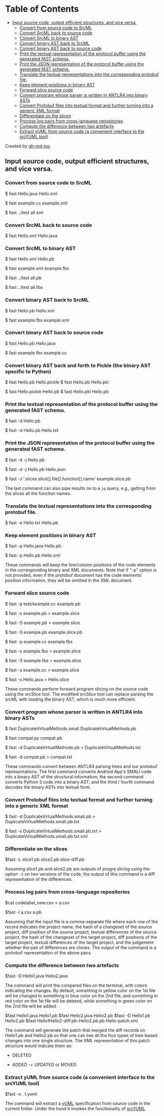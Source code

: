 # Table of Contents

* [Input source code, output efficient structures, and vice versa\.](#input-source-code-output-efficient-structures-and-vice-versa)
  * [Convert from source code to SrcML](#convert-from-source-code-to-srcml)
  * [Convert SrcML back to source code](#convert-srcml-back-to-source-code)
  * [Convert SrcML to binary AST](#convert-srcml-to-binary-ast)
  * [Convert binary AST back to SrcML](#convert-binary-ast-back-to-srcml)
  * [Convert binary AST back to source code](#convert-binary-ast-back-to-source-code)
  * [Print the textual representation of the protocol buffer using the generated fAST schema\.](#print-the-textual-representation-of-the-protocol-buffer-using-the-generated-fast-schema)
  * [Print the JSON representation of the protocol buffer using the generated fAST schema\.](#print-the-json-representation-of-the-protocol-buffer-using-the-generated-fast-schema)
  * [Translate the textual representations into the corresponding protobuf file\.](#translate-the-textual-representations-into-the-corresponding-protobuf-file)
  * [Keep element positions in binary AST](#keep-element-positions-in-binary-ast)
  * [Forward slice source code](#forward-slice-source-code)
  * [Convert program whose parser is written in ANTLR4 into binary ASTs](#convert-program-whose-parser-is-written-in-antlr4-into-binary-asts)
  * [Convert Protobuf files into textual format and further turning into a generic XML format](#convert-protobuf-files-into-textual-format-and-further-turning-into-a-generic-xml-format)
  * [Differentiate on the slices](#differentiate-on-the-slices)
  * [Process log pairs from cross\-language repositories](#process-log-pairs-from-cross-language-repositories)
  * [Compute the difference between two artefacts](#compute-the-difference-between-two-artefacts)
  * [Extract yUML from source code (a convenient interface to the srcYUML tool)](#extract-yuml-from-source-code-a-convenient-interface-to-the-srcyuml-tool)

Created by [gh-md-toc](https://github.com/ekalinin/github-markdown-toc.go)

## Input source code, output efficient structures, and vice versa. 

### Convert from source code to SrcML

  $ fast Hello.java Hello.xml

  $ fast example.cc example.xml

  $ fast ../test all.xml

### Convert SrcML back to source code

  $ fast Hello.xml Hello.java

### Convert SrcML to binary AST

  $ fast Hello.xml Hello.pb

  $ fast example.xml example.fbs

  $ fast ../test all.pb

  $ fast ../test all.fbs

### Convert binary AST back to SrcML

  $ fast Hello.pb Hello.xml

  $ fast example.fbs example.xml

### Convert binary AST back to source code

  $ fast Hello.pb Hello.java
  
  $ fast example.fbs example.cc

### Convert binary AST back and forth to Pickle (the binary AST specific to Python)

  $ fast Hello.pb Hello.pickle
  $ fast Hello.pb Hello.pkl

  $ fast Hello.pickle Hello.pb
  $ fast Hello.pkl Hello.pb

### Print the textual representation of the protocol buffer using the generated fAST schema.

  $ fast -d Hello.pb

  $ fast -d Hello.pb Hello.txt

### Print the JSON representation of the protocol buffer using the generated fAST schema. 

  $ fast -d -j Hello.pb

  $ fast -d -j Hello.pb Hello.json

  $ fast -J '.slices.slice[].file[].function[].name' example.slice.pb

The last command can also pipe results on to a `jq` query, e.g., getting from the slices all the function names.

### Translate the textual representations into the corresponding protobuf file. 

  $ fast -e Hello.txt Hello.pb
  
### Keep element positions in binary AST

  $ fast -p Hello.java Hello.pb
  
  $ fast -p Hello.pb Hello.xml

These commands will keep the line/column positions of the code elements in the
corresponding binary and XML documents.  Note that if "-p" option is not
provided, even if the protobuf document has the code elements' position
information, they will be omitted in the XML document.

### Forward slice source code

  $ fast -p test/example.cc example.pb
  
  $ fast -s example.pb > example.slice
  
  $ fast -S example.pb > example.slice

  $ fast -S example.pb example.slice.pb

  $ fast -p example.cc example.fbs
	
  $ fast -s example.fbs > example.slice
	
  $ fast -S example.fbs > example.slice
	
  $ fast -s example.cc > example.slice

  $ fast -s Hello.java > Hello.slice

These commands perform forward program slicing on the source code using the
srcSlice tool.  The modified srcSlice tool can replace parsing the srcML with
loading the binary AST, which is much more efficient.

### Convert program whose parser is written in ANTLR4 into binary ASTs

  $ fast DuplicateVirtualMethods.smali DuplicateVirtualMethods.pb

  $ fast compat.py compat.pb

  $ fast -d DuplicateVirtualMethods.pb > DuplicateVirtualMethods.txt

  $ fast -d compat.pb > compat.txt
  
These commands convert between ANTLR4 parsing trees and our protobuf
representations. The first command converts Android App's SMALI code into a
binary AST of the structural information; the second command converts Python 3
code into a binary AST; and the third / fourth command decodes the binary ASTs
into textual form. 

### Convert Protobuf files into textual format and further turning into a generic XML format
  $ fast -d DuplicateVirtualMethods.smali.pb > DuplicateVirtualMethods.smali.pb.txt

  $ fast -x DuplicateVirtualMethods.smali.pb.txt > DuplicateVirtualMethods.smali.pb.txt.xml

### Differentiate on the slices

  $fast -L slice1.pb slice2.pb slice-diff.pb

Assuming slice1.pb and slice2.pb are outputs of progra slicing using the option
`-S` on two versions of the code, the output of this command is a diff
representation of the differences.

### Process log pairs from cross-language repositories
  $cat codelabel_new.csv > a.csv

  $fast -l a.csv a.pb

Assuming that the input file is a comma-separate file where each row of the
record indicates the project name, the hash of a changeset of the source
project, diff position of the source project, textual differences of the source
project, the hash of the changeset of the target project, diff positions of the
target project, textual differences of the target project, and the judgement
whether the pair of differences are clones.  The output of the command is a
protobuf representation of the above pairs.

### Compute the difference between two artefacts

  $fast -D Hello1.java Hello2.java

The command will print the compared files on the terminal, with colors
indicating the changes.  By default, something in yellow color on the 1st file
will be changed to something in blue color on the 2nd file; and something in
red color on the 1st file will be deleted, while something in green color on
the 2nd file will be added.

  $fast Hello1.java Hello1.pb
  $fast Hello2.java Hello2.pb
  $fast -D Hello1.pb Hello2.pb
  $fast Hello1Hello2-diff.pb-Hello2.pb.pb Hello-patch.xml

The command will generate the patch that merged the diff records on Hello1.pb and
Hello2.pb so that one can see all the four types of tree-based changes into 
one single structure. The XML representation of this patch structure would indicate
them as:
   -  DELETED
   +  ADDED
  -+  UPDATED or MOVED

### Extract yUML from source code (a convenient interface to the srcYUML tool)

  $fast -u . t.yuml

The command will extract a [yUML](https://yuml.me) specification from source code in the current folder. 
Under the hood it invokes the functionality of [srcYUML](https://github.com/srcML/srcUML).

